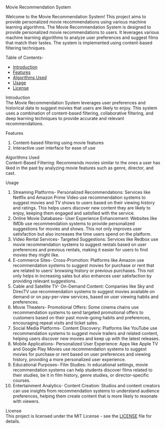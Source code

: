 
Movie Recommendation System

Welcome to the Movie Recommendation System! This project aims to provide personalized movie recommendations using various machine learning algorithms.
The Movie Recommendation System is designed to provide personalized movie recommendations to users. It leverages various machine learning algorithms to analyze user preferences and suggest films that match their tastes. The system is implemented using content-based filtering  techniques.

Table of Contents-   
- [Introduction](#Introduction)  
- [Features](#Features)  
- [Algorithms Used](#Algorithms-Used)  
- [Usage](#Usage)  
- [License](#License)  

Introduction  
The Movie Recommendation System leverages user preferences and historical data to suggest movies that users are likely to enjoy. This system uses a combination of content-based filtering, collaborative filtering, and deep learning techniques to provide accurate and relevant recommendations.

Features  
1. Content-based filtering using movie features
2. Interactive user interface for ease of use

Algorithms Used  
Content-Based Filtering: Recommends movies similar to the ones a user has liked in the past by analyzing movie features such as genre, director, and cast.

Usage  
1. Streaming Platforms-
Personalized Recommendations: Services like Netflix and Amazon Prime Video use recommendation systems to suggest movies and TV shows to users based on their viewing history and ratings. This helps users discover new content they are likely to enjoy, keeping them engaged and satisfied with the service.
2. Online Movie Databases-
User Experience Enhancement: Websites like IMDb use recommendation systems to provide personalized suggestions for movies and shows. This not only improves user satisfaction but also increases the time users spend on the platform.
3. Video Rental Services-
Targeted Suggestions: Services like Redbox use movie recommendation systems to suggest rentals based on user preferences and previous rentals, making it easier for users to find movies they might like.
4. E-commerce Sites-
Cross-Promotion: Platforms like Amazon use recommendation systems to suggest movies for purchase or rent that are related to users' browsing history or previous purchases. This not only helps in increasing sales but also enhances user satisfaction by providing relevant suggestions.
5. Cable and Satellite TV-
On-Demand Content: Companies like Sky and DirecTV use recommendation systems to suggest movies available on demand or on pay-per-view services, based on user viewing habits and preferences.
6. Movie Theaters-
Promotional Offers: Some cinema chains use recommendation systems to send targeted promotional offers to customers based on their past movie-going habits and preferences, encouraging repeat visits and ticket sales.
7. Social Media Platforms-
Content Discovery: Platforms like YouTube use recommendation systems to suggest movie trailers and related content, helping users discover new movies and keep up with the latest releases.
8. Mobile Applications-
Personalized User Experience: Apps like Apple TV and Google Play Movies use recommendation systems to suggest movies for purchase or rent based on user preferences and viewing history, providing a more personalized user experience.
9. Educational Purposes-
Film Studies: In educational settings, movie recommendation systems can help students discover films related to their studies, be it in film history, genre studies, or director-specific courses.
10. Entertainment Analytics-
Content Creation: Studios and content creators can use insights from recommendation systems to understand audience preferences, helping them create content that is more likely to resonate with viewers.

License  
This project is licensed under the MIT License - see the [LICENSE](#LICENSE) file for details.
